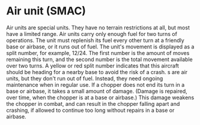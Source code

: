 # Air unit (SMAC)

Air units are special units. They have no terrain restrictions at all, but most have a limited range. Air units carry only enough fuel for two turns of operations. The unit must replenish its fuel every other turn at a friendly base or airbase, or it runs out of fuel. The unit's movement is displayed as a split number, for example, 12/24. The first number is the amount of moves remaining this turn, and the second number is the total movement available over two turns. A yellow or red split number indicates that this aircraft should be heading for a nearby base to avoid the risk of a crash. 
s are air units, but they don't run out of fuel. Instead, they need ongoing maintenance when in regular use. If a chopper does not end its turn in a base or airbase, it takes a small amount of damage. (Damage is repaired, over time, when the chopper is at a base or airbase.) This damage weakens the chopper in combat, and can result in the chopper falling apart and crashing, if allowed to continue too long without repairs in a base or airbase.